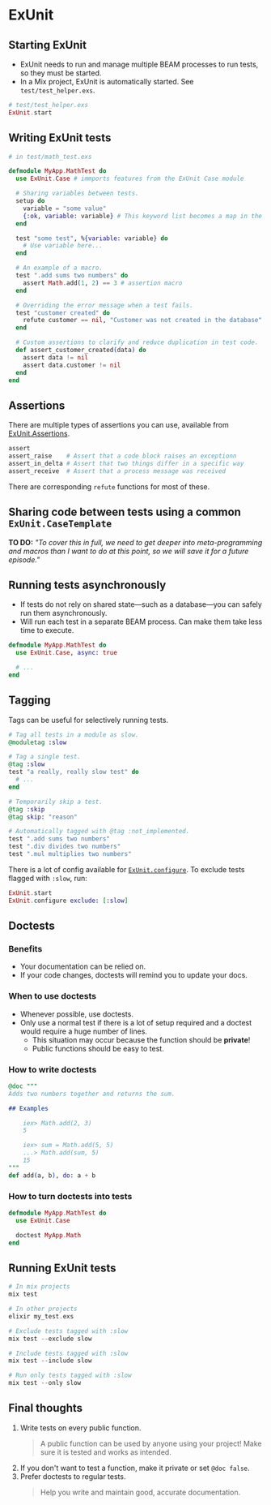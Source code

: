 # ExUnit

## Starting ExUnit

- ExUnit needs to run and manage multiple BEAM processes to run tests, so they must be started.
- In a Mix project, ExUnit is automatically started. See `test/test_helper.exs`.

```elixir
# test/test_helper.exs
ExUnit.start
```

## Writing ExUnit tests

```elixir
# in test/math_test.exs

defmodule MyApp.MathTest do
  use ExUnit.Case # immports features from the ExUnit Case module

  # Sharing variables between tests.
  setup do
    variable = "some value"
    {:ok, variable: variable} # This keyword list becomes a map in the test block!
  end

  test "some test", %{variable: variable} do
    # Use variable here...
  end

  # An example of a macro.
  test ".add sums two numbers" do
    assert Math.add(1, 2) == 3 # assertion macro
  end

  # Overriding the error message when a test fails.
  test "customer created" do
    refute customer == nil, "Customer was not created in the database"
  end

  # Custom assertions to clarify and reduce duplication in test code.
  def assert_customer_created(data) do
    assert data != nil
    assert data.customer != nil
  end
end
```

## Assertions

There are multiple types of assertions you can use, available from [ExUnit.Assertions](https://hexdocs.pm/ex_unit/ExUnit.Assertions.html).

```elixir
assert
assert_raise    # Assert that a code block raises an exceptionn
assert_in_delta # Assert that two things differ in a specific way
assert_receive  # Assert that a process message was received
```

There are corresponding `refute` functions for most of these.

## Sharing code between tests using a common `ExUnit.CaseTemplate`

**TO DO:** _"To cover this in full, we need to get deeper into meta-programming and macros than I want to do at this point, so we will save it for a future episode."_

## Running tests asynchronously

- If tests do not rely on shared state—such as a database—you can safely run them asynchronously.
- Will run each test in a separate BEAM process. Can make them take less time to execute.

```elixir
defmodule MyApp.MathTest do
  use ExUnit.Case, async: true

  # ...
end
```

## Tagging

Tags can be useful for selectively running tests.

```elixir
# Tag all tests in a module as slow.
@moduletag :slow

# Tag a single test.
@tag :slow
test "a really, really slow test" do
  # ...
end

# Temporarily skip a test.
@tag :skip
@tag skip: "reason"

# Automatically tagged with @tag :not_implemented.
test ".add sums two numbers"
test ".div divides two numbers"
test ".mul multiplies two numbers"
```

There is a lot of config available for [`ExUnit.configure`](https://hexdocs.pm/ex_unit/ExUnit.html#configure/1). To exclude tests flagged with `:slow`, run:

```elixir
ExUnit.start
ExUnit.configure exclude: [:slow]
```

## Doctests

### Benefits

- Your documentation can be relied on.
- If your code changes, doctests will remind you to update your docs.

### When to use doctests

- Whenever possible, use doctests.
- Only use a normal test if there is a lot of setup required and a doctest would require a huge number of lines.
  - This situation may occur because the function should be **private**!
  - Public functions should be easy to test.

### How to write doctests

```elixir
@doc """
Adds two numbers together and returns the sum.

## Examples

    iex> Math.add(2, 3)
    5

    iex> sum = Math.add(5, 5)
    ...> Math.add(sum, 5)
    15
"""
def add(a, b), do: a + b
```

### How to turn doctests into tests

```elixir
defmodule MyApp.MathTest do
  use ExUnit.Case

  doctest MyApp.Math
end
```

## Running ExUnit tests

```elixir
# In mix projects
mix test

# In other projects
elixir my_test.exs

# Exclude tests tagged with :slow
mix test --exclude slow

# Include tests tagged with :slow
mix test --include slow

# Run only tests tagged with :slow
mix test --only slow
```

## Final thoughts

1. Write tests on every public function.
    > A public function can be used by anyone using your project! Make sure it is tested and works as intended.
2. If you don't want to test a function, make it private or set `@doc false`.
3. Prefer doctests to regular tests.
    > Help you write and maintain good, accurate documentation.
